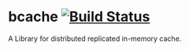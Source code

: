 # bcache [![Build Status](https://travis-ci.org/iwanbk/bcache.svg?branch=master)](https://travis-ci.org/iwanbk/bcache)

A Library for distributed replicated in-memory cache.